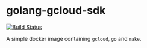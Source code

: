 # golang-gcloud-sdk
[![Build Status](https://cloud.drone.io/api/badges/nytimes/golang-gcloud-sdk/status.svg)](https://cloud.drone.io/nytimes/golang-gcloud-sdk)

A simple docker image containing `gcloud`, `go` and `make`.
